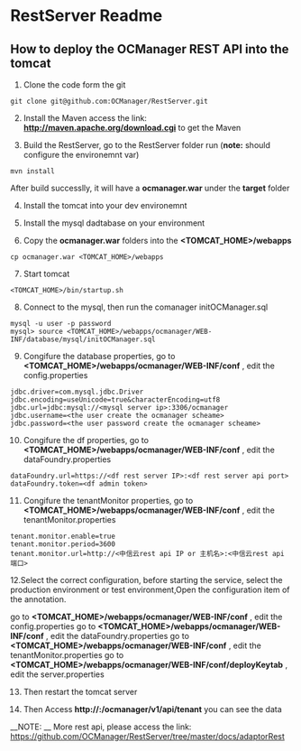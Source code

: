 # RestServer Readme


## How to deploy the OCManager REST API into the tomcat

1. Clone the code form the git
```
git clone git@github.com:OCManager/RestServer.git
```

2. Install the Maven access the link: __http://maven.apache.org/download.cgi__ to get the Maven 


3. Build the RestServer, go to the RestServer folder run
(__note:__ should configure the environemnt var)
```
mvn install
```
After build successlly, it will have a __ocmanager.war__ under the __target__ folder


4. Install the tomcat into your dev environemnt

5. Install the mysql dadtabase on your environment 

6. Copy the __ocmanager.war__ folders into the __<TOMCAT_HOME>/webapps__
```
cp ocmanager.war <TOMCAT_HOME>/webapps
```

7. Start tomcat
```
<TOMCAT_HOME>/bin/startup.sh
```

8. Connect to the mysql, then run the comanager  initOCManager.sql
```
mysql -u user -p password
mysql> source <TOMCAT_HOME>/webapps/ocmanager/WEB-INF/database/mysql/initOCManager.sql
```


9. Congifure the database properties, go to __<TOMCAT_HOME>/webapps/ocmanager/WEB-INF/conf__ , edit the config.properties
```
jdbc.driver=com.mysql.jdbc.Driver
jdbc.encoding=useUnicode=true&characterEncoding=utf8
jdbc.url=jdbc:mysql://<mysql server ip>:3306/ocmanager
jdbc.username=<the user create the ocmanager scheame>
jdbc.password=<the user password create the ocmanager scheame>
```

10. Congifure the df properties, go to __<TOMCAT_HOME>/webapps/ocmanager/WEB-INF/conf__ , edit the dataFoundry.properties
```
dataFoundry.url=https://<df rest server IP>:<df rest server api port>
dataFoundry.token=<df admin token>
```

11. Congifure the tenantMonitor properties, go to __<TOMCAT_HOME>/webapps/ocmanager/WEB-INF/conf__ , edit the tenantMonitor.properties
```
tenant.monitor.enable=true
tenant.monitor.period=3600
tenant.monitor.url=http://<中信云rest api IP or 主机名>:<中信云rest api 端口>
```

12.Select the correct configuration, before starting the service, select the production environment or test environment,Open the configuration item of the annotation.

go to __<TOMCAT_HOME>/webapps/ocmanager/WEB-INF/conf__ , edit the config.properties
go to __<TOMCAT_HOME>/webapps/ocmanager/WEB-INF/conf__ , edit the dataFoundry.properties
go to __<TOMCAT_HOME>/webapps/ocmanager/WEB-INF/conf__ , edit the tenantMonitor.properties
go to __<TOMCAT_HOME>/webapps/ocmanager/WEB-INF/conf/deployKeytab__ , edit the server.properties

13. Then restart the tomcat server

14. Then Access __http://<your tomcat server>:<port>/ocmanager/v1/api/tenant__ you can see the data


__NOTE: __ More rest api, please access the link: https://github.com/OCManager/RestServer/tree/master/docs/adaptorRest
